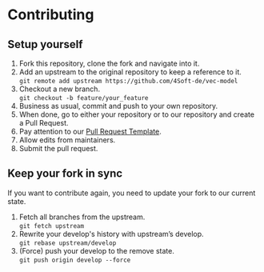 # Contributing

## Setup yourself

1. Fork this repository, clone the fork and navigate into it.
2. Add an upstream to the original repository to keep a reference to it.<br />
   `git remote add upstream https://github.com/4Soft-de/vec-model`
3. Checkout a new branch.<br />
   `git checkout -b feature/your_feature`
4. Business as usual, commit and push to your own repository.
5. When done, go to either your repository or to our repository and create a Pull Request.
6. Pay attention to our [Pull Request Template](https://github.com/4Soft-de/vec-model/blob/develop/.github/PULL_REQUEST_TEMPLATE.md).
7. Allow edits from maintainers.
8. Submit the pull request.

## Keep your fork in sync

If you want to contribute again, you need to update your fork to our current state.

1. Fetch all branches from the upstream.<br />
   `git fetch upstream`
2. Rewrite your develop's history with upstream’s develop.<br />
   `git rebase upstream/develop`
3. (Force) push your develop to the remove state.<br />
   `git push origin develop --force`